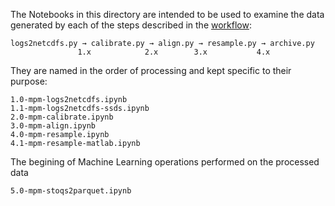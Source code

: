 The Notebooks in this directory are intended to be used to examine the data
generated by each of the steps described in the [workflow]("../WORKFLOW.md"):

    logs2netcdfs.py → calibrate.py → align.py → resample.py → archive.py
                   1.x            2.x        3.x           4.x        

They are named in the order of processing and kept specific to their purpose:

    1.0-mpm-logs2netcdfs.ipynb
    1.1-mpm-logs2netcdfs-ssds.ipynb
    2.0-mpm-calibrate.ipynb
    3.0-mpm-align.ipynb
    4.0-mpm-resample.ipynb
    4.1-mpm-resample-matlab.ipynb

The begining of Machine Learning operations performed on the processed data

    5.0-mpm-stoqs2parquet.ipynb